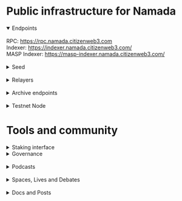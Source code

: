 # Public infrastructure for Namada

<details open>
  <summary>Endpoints</summary>
  <br>
  RPC: <a href="https://rpc.namada.citizenweb3.com">https://rpc.namada.citizenweb3.com</a><br>
  Indexer: <a href="https://indexer.namada.citizenweb3.com/">https://indexer.namada.citizenweb3.com/</a><br>
  MASP Indexer: <a href="https://masp-indexer.namada.citizenweb3.com/">https://masp-indexer.namada.citizenweb3.com/</a>
</details>
<br>
<details>
  <summary>Seed</summary>
  tcp://509f1e843cf881650a4151aa804ddd7a7188e88f@195.201.197.246:32656
</details>
<br>
<details>
  <summary>Relayers</summary>
</details>
<br>
<details>
  <summary>Archive endpoints</summary>
  RPC: <a href="https://rpc.namada-archive.citizenweb3.com/">https://rpc.namada-archive.citizenweb3.com/</a><br>
</details>
<br>
<details>
  <summary>Testnet Node</summary>
  RPC: <a href="https://staking.citizenweb3.com/chains/namadatestnet">Testnet Validator + Peers + Endpoints</a><br>
</details>

# Tools and community

<details>
  <summary>Staking interface</summary>
<a href="https://namadillo.citizenweb3.com/">https://namadillo.citizenweb3.com/</a><br>
</details>
<details>
  <summary>Governance</summary>
  <a href="https://shielded.live/validators/67D341A6B729CA050CB555E2378B03FB602CE1977C901EDE986F43D3B7573F4F#:~:text=367299B65AB6D5200E243089BAE5F231A08FC42CB3926D17AACBC146551A2E21-,Votes,-ID">Voting History</a><br>
</details>
<br>
<details>
  <summary>Podcasts</summary>
  <a href="https://www.citizenweb3.com/chrisgoes">Privacy Semantics, the Conception of Law and Money with Chris Goes </a><br>
</details>
<br>
<details>
  <summary>Spaces, Lives and Debates</summary>
  <a href="https://www.youtube.com/watch?v=n4ZvhwsCfNg">Privacy</a><br>
</details>
<br>
<details>
  <summary>Docs and Posts</summary>
  <a href=""></a><br>
</details>

